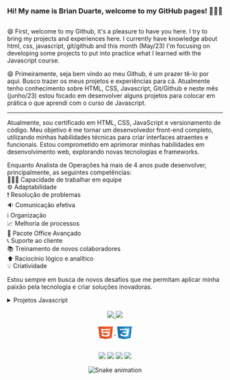 ### Hi! My name is Brian Duarte, welcome to my GitHub pages! 👋👨‍💻 
##

😄 First, welcome to my Github, it's a pleasure to have you here. I try to bring my projects and experiences here.
I currently have knowledge about html, css, javascript, git/github and this month (May/23) I'm focusing on developing some projects to put into practice what I learned with the Javascript course.

😄 Primeiramente, seja bem vindo ao meu Github, é um prazer tê-lo por aqui. Busco trazer os meus projetos e experiências para cá. 
Atualmente tenho conhecimento sobre HTML, CSS, Javascript, Git/Github e neste mês (junho/23) estou focado em desenvolver alguns projetos para colocar em prática o que aprendi com o curso de Javascript.

<hr>

Atualmente, sou certificado em HTML, CSS, JavaScript e versionamento de código. Meu objetivo é me tornar um desenvolvedor front-end completo, utilizando minhas habilidades técnicas para criar interfaces atraentes e funcionais. Estou comprometido em aprimorar minhas habilidades em desenvolvimento web, explorando novas tecnologias e frameworks.

Enquanto Analista de Operações há mais de 4 anos pude desenvolver, principalmente, as seguintes competências:<br>
👨‍👩‍👦 Capacidade de trabalhar em equipe <br>
⚙️ Adaptabilidade <br>
❗ Resolução de problemas <br>
🔉 Comunicação efetiva <br>
ℹ️  Organização <br>
📈 Melhoria de processos <br>
📑 Pacote Office Avançado <br>
📞 Suporte ao cliente <br>
📚 Treinamento de novos colaboradores <br>
⬆️ Raciocínio lógico e analítico <br>
💡 Criatividade


Estou sempre em busca de novos desafios que me permitam aplicar minha paixão pela tecnologia e criar soluções inovadoras.

<details>

<summary> Projetos Javascript</summary>
<br>
<li><a href="https://brianmduarte.github.io/projeto_hamburgueria/" target="_blank">Carrinho de compras 🛒 - Projeto hamburgueria</a>
</li><br>

<li><a href="https://brianmduarte.github.io/urna_eletronica/" target="_blank"> Urna eletrônica 📊 </a></li> <br>
<li><a href="https://brianmduarte.github.io/projeto-Slider/"> Slider Show 🎦 </a></li>

</details>
<br>
<div align="center">
  <a href="https://github.com/brianmduarte">
  <img height="180em" src="https://github-readme-stats.vercel.app/api?username=brianmduarte&show_icons=true&theme=merko&include_all_commits=true&count_private=true"/>
  <img height="180em" src="https://github-readme-stats.vercel.app/api/top-langs/?username=brianmduarte&layout=compact&langs_count=7&theme=merko"/>
    
<div style="display: inline_block"><br>    
  <img align="center" alt="Rafa-HTML" height="30" width="40" src="https://raw.githubusercontent.com/devicons/devicon/master/icons/html5/html5-original.svg">
  <img align="center" alt="Rafa-CSS" height="30" width="40" src="https://raw.githubusercontent.com/devicons/devicon/master/icons/css3/css3-original.svg">
</div>
    
 ##
    
 <div> 
  <a href="https://instagram.com/brian_mduarte" target="_blank"><img src="https://img.shields.io/badge/-Instagram-%23E4405F?style=for-the-badge&logo=instagram&logoColor=white" target="_blank"></a> 
  <a href = "mailto:contatobraianmucioduarte@gmail.com"><img src="https://img.shields.io/badge/-Gmail-%23333?style=for-the-badge&logo=gmail&logoColor=white" target="_blank"></a>
  <a href="https://web.telegram.org/z/#-1752101086" target="_blank"><img src="https://img.shields.io/badge/Telegram-2CA5E0?style=for-the-badge&logo=telegram&logoColor=white" target="_blank"></a> 
   <a href="https://www.linkedin.com/in/brian-m%C3%BAcio-duarte-1b5749163/" target="_blank"><img src="https://img.shields.io/badge/-LinkedIn-%230077B5?style=for-the-badge&logo=linkedin&logoColor=white" target="_blank"></a>
   
 
 
![Snake animation](https://github.com/brianmduarte/brianmduarte/blob/output/github-contribution-grid-snake.svg)
 
</div>   
